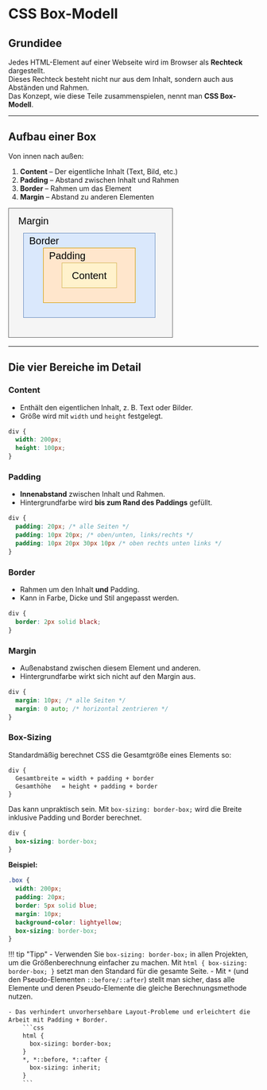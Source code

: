# CSS Box-Modell

## Grundidee
Jedes HTML-Element auf einer Webseite wird im Browser als **Rechteck** dargestellt.  
Dieses Rechteck besteht nicht nur aus dem Inhalt, sondern auch aus Abständen und Rahmen.  
Das Konzept, wie diese Teile zusammenspielen, nennt man **CSS Box-Modell**.

---

## Aufbau einer Box

Von innen nach außen:

1. **Content** – Der eigentliche Inhalt (Text, Bild, etc.)
2. **Padding** – Abstand zwischen Inhalt und Rahmen
3. **Border** – Rahmen um das Element
4. **Margin** – Abstand zu anderen Elementen

![Box-Modell Diagramm](../../../assets/images/css-box-model.drawio.png)

---

## Die vier Bereiche im Detail

### Content
- Enthält den eigentlichen Inhalt, z. B. Text oder Bilder.
- Größe wird mit `width` und `height` festgelegt.

```css
div {
  width: 200px;
  height: 100px;
}
```

### Padding

- **Innenabstand** zwischen Inhalt und Rahmen.
- Hintergrundfarbe wird **bis zum Rand des Paddings** gefüllt.

```css
div {
  padding: 20px; /* alle Seiten */
  padding: 10px 20px; /* oben/unten, links/rechts */
  padding: 10px 20px 30px 10px /* oben rechts unten links */
}
```

### Border

- Rahmen um den Inhalt **und** Padding.
- Kann in Farbe, Dicke und Stil angepasst werden.

```css
div {
  border: 2px solid black;
}
```

### Margin

- Außenabstand zwischen diesem Element und anderen.
- Hintergrundfarbe wirkt sich nicht auf den Margin aus.

```css
div {
  margin: 10px; /* alle Seiten */
  margin: 0 auto; /* horizontal zentrieren */
}
```

### Box-Sizing

Standardmäßig berechnet CSS die Gesamtgröße eines Elements so:
```
div {
  Gesamtbreite = width + padding + border
  Gesamthöhe   = height + padding + border
}
```

Das kann unpraktisch sein.
Mit `box-sizing: border-box;` wird die Breite inklusive Padding und Border berechnet.

```css
div {
  box-sizing: border-box;
}
```

**Beispiel:**

```css
.box {
  width: 200px;
  padding: 20px;
  border: 5px solid blue;
  margin: 10px;
  background-color: lightyellow;
  box-sizing: border-box;
}
```

!!! tip "Tipp"
    - Verwenden Sie `box-sizing: border-box;` in allen Projekten, um die Größenberechnung einfacher zu machen.
    Mit `html { box-sizing: border-box; }` setzt man den Standard für die gesamte Seite.
    - Mit `*` (und den Pseudo-Elementen `::before/::after`) stellt man sicher, dass alle Elemente und deren Pseudo-Elemente die gleiche Berechnungsmethode nutzen.

    - Das verhindert unvorhersehbare Layout-Probleme und erleichtert die Arbeit mit Padding + Border.
        ```css
        html {
          box-sizing: border-box;
        }
        *, *::before, *::after {
          box-sizing: inherit;
        }
        ```

    